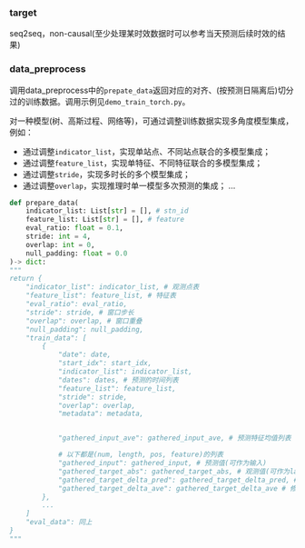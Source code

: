 ### target

seq2seq，non-causal(至少处理某时效数据时可以参考当天预测后续时效的结果)

### data_preprocess

调用data_preprocess中的`prepate_data`返回对应的对齐、(按预测日隔离后)切分过的训练数据。调用示例见`demo_train_torch.py`。

对一种模型(树、高斯过程、网络等)，可通过调整训练数据实现多角度模型集成，例如：

- 通过调整`indicator_list`，实现单站点、不同站点联合的多模型集成；
- 通过调整`feature_list`，实现单特征、不同特征联合的多模型集成；
- 通过调整`stride`，实现多时长的多个模型集成；
- 通过调整`overlap`，实现推理时单一模型多次预测的集成；
...

```python
def prepare_data(
    indicator_list: List[str] = [], # stn_id
    feature_list: List[str] = [], # feature
    eval_ratio: float = 0.1,
    stride: int = 4,
    overlap: int = 0,
    null_padding: float = 0.0
)-> dict:
"""
return {
    "indicator_list": indicator_list, # 观测点表
    "feature_list": feature_list, # 特征表
    "eval_ratio": eval_ratio,
    "stride": stride, # 窗口步长
    "overlap": overlap, # 窗口重叠
    "null_padding": null_padding,
    "train_data": [
        {   
            "date": date,
            "start_idx": start_idx,
            "indicator_list": indicator_list,
            "dates": dates, # 预测的时间列表
            "feature_list": feature_list,
            "stride": stride,
            "overlap": overlap,
            "metadata": metadata,


            "gathered_input_ave": gathered_input_ave, # 预测特征均值列表 (feature)

            # 以下都是(num, length, pos, feature)的列表
            "gathered_input": gathered_input, # 预测值(可作为输入)
            "gathered_target_abs": gathered_target_abs, # 观测值(可作为label)
            "gathered_target_delta_pred": gathered_target_delta_pred, # 修正数值(相对于预测值)(可作为label)
            "gathered_target_delta_ave": gathered_target_delta_ave # 修正数值(相对于均值)(可作为label)
        },
        ...
    ]
    "eval_data": 同上
}
"""
```
